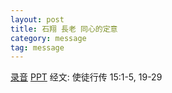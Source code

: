 ```yaml
---
layout: post
title: 石翔 長老 同心的定意
category: message
tag: message
---
```


[录音](https://drive.google.com/open?id=1K0laljoBm2bY8lbkwfzKSlhuYFk5XQJf) [PPT](https://drive.google.com/open?id=0B66cODim0szOeTlsREV0MkQ0a19JUEZyXzRlSElJN1dSZjBJ) 经文: 使徒行传 15:1-5, 19-29

